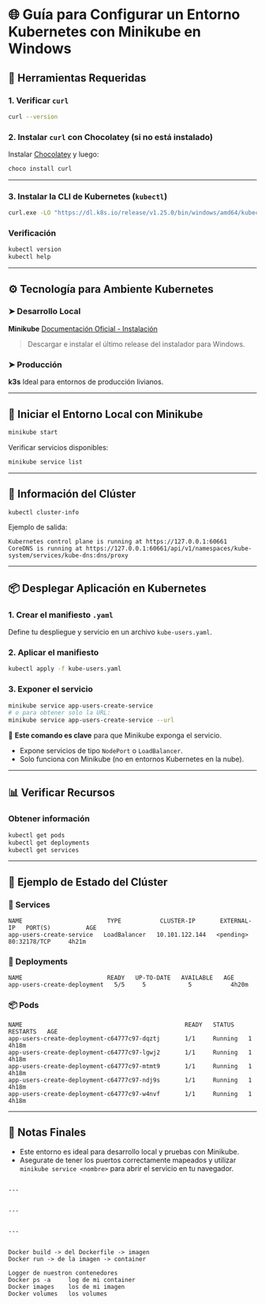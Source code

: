 # 🌐 Guía para Configurar un Entorno Kubernetes con Minikube en Windows

## 🧰 Herramientas Requeridas

### 1. Verificar `curl`

```bash
curl --version
```

### 2. Instalar `curl` con Chocolatey (si no está instalado)

Instalar [Chocolatey](https://chocolatey.org/install) y luego:

```bash
choco install curl
```

---

### 3. Instalar la CLI de Kubernetes (`kubectl`)

```bash
curl.exe -LO "https://dl.k8s.io/release/v1.25.0/bin/windows/amd64/kubectl.exe"
```

### Verificación

```bash
kubectl version
kubectl help
```

---

## ⚙️ Tecnología para Ambiente Kubernetes

### ➤ Desarrollo Local

**Minikube**
[Documentación Oficial - Instalación](https://minikube.sigs.k8s.io/docs/start/?arch=%2Fwindows%2Fx86-64%2Fstable%2F.exe+download)

> Descargar e instalar el último release del instalador para Windows.

### ➤ Producción

**k3s**
Ideal para entornos de producción livianos.

---

## 🚀 Iniciar el Entorno Local con Minikube

```bash
minikube start
```

Verificar servicios disponibles:

```bash
minikube service list
```

---

## 📡 Información del Clúster

```bash
kubectl cluster-info
```

Ejemplo de salida:

```
Kubernetes control plane is running at https://127.0.0.1:60661
CoreDNS is running at https://127.0.0.1:60661/api/v1/namespaces/kube-system/services/kube-dns:dns/proxy
```

---

## 📦 Desplegar Aplicación en Kubernetes

### 1. Crear el manifiesto `.yaml`

Define tu despliegue y servicio en un archivo `kube-users.yaml`.

### 2. Aplicar el manifiesto

```bash
kubectl apply -f kube-users.yaml
```

### 3. Exponer el servicio

```bash
minikube service app-users-create-service
# o para obtener solo la URL:
minikube service app-users-create-service --url
```

🔑 **Este comando es clave** para que Minikube exponga el servicio.

- Expone servicios de tipo `NodePort` o `LoadBalancer`.
- Solo funciona con Minikube (no en entornos Kubernetes en la nube).

---

## 📊 Verificar Recursos

### Obtener información

```bash
kubectl get pods
kubectl get deployments
kubectl get services
```

---

## 📌 Ejemplo de Estado del Clúster

### 🔧 Services

```
NAME                        TYPE           CLUSTER-IP       EXTERNAL-IP   PORT(S)          AGE
app-users-create-service   LoadBalancer   10.101.122.144   <pending>     80:32178/TCP     4h21m
```

### 🚀 Deployments

```
NAME                        READY   UP-TO-DATE   AVAILABLE   AGE
app-users-create-deployment   5/5     5            5           4h20m
```

### 📦 Pods

```
NAME                                              READY   STATUS    RESTARTS   AGE
app-users-create-deployment-c64777c97-dqztj       1/1     Running   1          4h18m
app-users-create-deployment-c64777c97-lgwj2       1/1     Running   1          4h18m
app-users-create-deployment-c64777c97-mtmt9       1/1     Running   1          4h18m
app-users-create-deployment-c64777c97-ndj9s       1/1     Running   1          4h18m
app-users-create-deployment-c64777c97-w4nvf       1/1     Running   1          4h18m
```

---

## 📝 Notas Finales

- Este entorno es ideal para desarrollo local y pruebas con Minikube.
- Asegurate de tener los puertos correctamente mapeados y utilizar `minikube service <nombre>` para abrir el servicio en tu navegador.

```

---


---


---


Docker build -> del Dockerfile -> imagen
Docker run -> de la imagen -> container 

Logger de nuestron contenedores
Docker ps -a     log de mi container
Docker images    los de mi imagen
Docker volumes   los volumes 